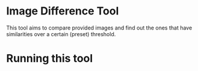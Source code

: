 # Image Difference Tool
This tool aims to compare provided images and find out the ones that have similarities over a certain (preset) threshold.

# Running this tool

